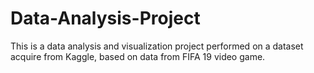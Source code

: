 # Data-Analysis-Project
This is a data analysis and visualization project performed on a dataset acquire from Kaggle, based on data from FIFA 19 video game.
